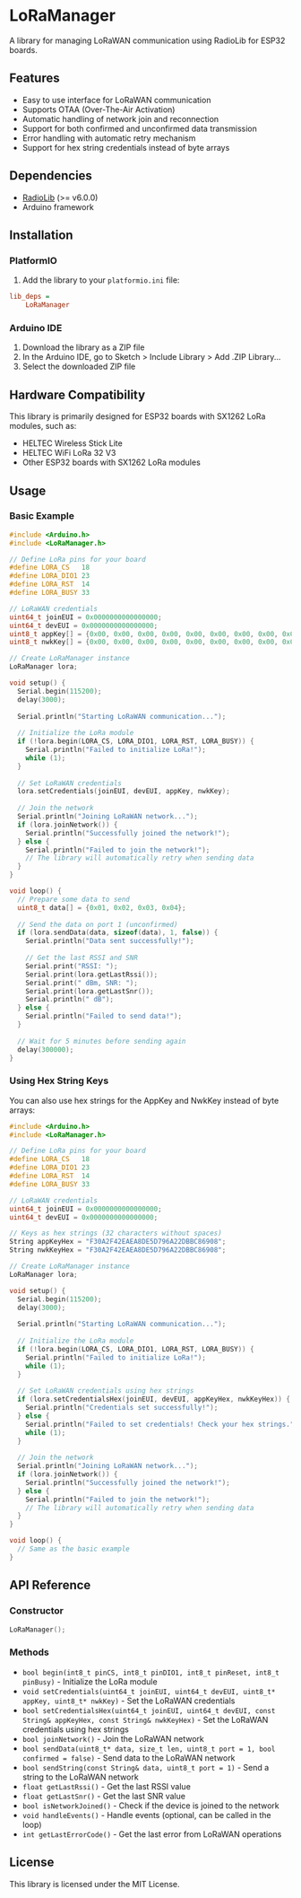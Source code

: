# LoRaManager

A library for managing LoRaWAN communication using RadioLib for ESP32 boards.

## Features

* Easy to use interface for LoRaWAN communication
* Supports OTAA (Over-The-Air Activation)
* Automatic handling of network join and reconnection
* Support for both confirmed and unconfirmed data transmission
* Error handling with automatic retry mechanism
* Support for hex string credentials instead of byte arrays

## Dependencies

* [RadioLib](https://github.com/jgromes/RadioLib) (>= v6.0.0)
* Arduino framework

## Installation

### PlatformIO

1. Add the library to your `platformio.ini` file:

```ini
lib_deps =
    LoRaManager
```

### Arduino IDE

1. Download the library as a ZIP file
2. In the Arduino IDE, go to Sketch > Include Library > Add .ZIP Library...
3. Select the downloaded ZIP file

## Hardware Compatibility

This library is primarily designed for ESP32 boards with SX1262 LoRa modules, such as:

* HELTEC Wireless Stick Lite
* HELTEC WiFi LoRa 32 V3
* Other ESP32 boards with SX1262 LoRa modules

## Usage

### Basic Example

```cpp
#include <Arduino.h>
#include <LoRaManager.h>

// Define LoRa pins for your board
#define LORA_CS   18
#define LORA_DIO1 23
#define LORA_RST  14
#define LORA_BUSY 33

// LoRaWAN credentials
uint64_t joinEUI = 0x0000000000000000;
uint64_t devEUI = 0x0000000000000000;
uint8_t appKey[] = {0x00, 0x00, 0x00, 0x00, 0x00, 0x00, 0x00, 0x00, 0x00, 0x00, 0x00, 0x00, 0x00, 0x00, 0x00, 0x00};
uint8_t nwkKey[] = {0x00, 0x00, 0x00, 0x00, 0x00, 0x00, 0x00, 0x00, 0x00, 0x00, 0x00, 0x00, 0x00, 0x00, 0x00, 0x00};

// Create LoRaManager instance
LoRaManager lora;

void setup() {
  Serial.begin(115200);
  delay(3000);
  
  Serial.println("Starting LoRaWAN communication...");
  
  // Initialize the LoRa module
  if (!lora.begin(LORA_CS, LORA_DIO1, LORA_RST, LORA_BUSY)) {
    Serial.println("Failed to initialize LoRa!");
    while (1);
  }
  
  // Set LoRaWAN credentials
  lora.setCredentials(joinEUI, devEUI, appKey, nwkKey);
  
  // Join the network
  Serial.println("Joining LoRaWAN network...");
  if (lora.joinNetwork()) {
    Serial.println("Successfully joined the network!");
  } else {
    Serial.println("Failed to join the network!");
    // The library will automatically retry when sending data
  }
}

void loop() {
  // Prepare some data to send
  uint8_t data[] = {0x01, 0x02, 0x03, 0x04};
  
  // Send the data on port 1 (unconfirmed)
  if (lora.sendData(data, sizeof(data), 1, false)) {
    Serial.println("Data sent successfully!");
    
    // Get the last RSSI and SNR
    Serial.print("RSSI: ");
    Serial.print(lora.getLastRssi());
    Serial.print(" dBm, SNR: ");
    Serial.print(lora.getLastSnr());
    Serial.println(" dB");
  } else {
    Serial.println("Failed to send data!");
  }
  
  // Wait for 5 minutes before sending again
  delay(300000);
}
```

### Using Hex String Keys

You can also use hex strings for the AppKey and NwkKey instead of byte arrays:

```cpp
#include <Arduino.h>
#include <LoRaManager.h>

// Define LoRa pins for your board
#define LORA_CS   18
#define LORA_DIO1 23
#define LORA_RST  14
#define LORA_BUSY 33

// LoRaWAN credentials
uint64_t joinEUI = 0x0000000000000000;
uint64_t devEUI = 0x0000000000000000;

// Keys as hex strings (32 characters without spaces)
String appKeyHex = "F30A2F42EAEA8DE5D796A22DBBC86908";
String nwkKeyHex = "F30A2F42EAEA8DE5D796A22DBBC86908";

// Create LoRaManager instance
LoRaManager lora;

void setup() {
  Serial.begin(115200);
  delay(3000);
  
  Serial.println("Starting LoRaWAN communication...");
  
  // Initialize the LoRa module
  if (!lora.begin(LORA_CS, LORA_DIO1, LORA_RST, LORA_BUSY)) {
    Serial.println("Failed to initialize LoRa!");
    while (1);
  }
  
  // Set LoRaWAN credentials using hex strings
  if (lora.setCredentialsHex(joinEUI, devEUI, appKeyHex, nwkKeyHex)) {
    Serial.println("Credentials set successfully!");
  } else {
    Serial.println("Failed to set credentials! Check your hex strings.");
    while (1);
  }
  
  // Join the network
  Serial.println("Joining LoRaWAN network...");
  if (lora.joinNetwork()) {
    Serial.println("Successfully joined the network!");
  } else {
    Serial.println("Failed to join the network!");
    // The library will automatically retry when sending data
  }
}

void loop() {
  // Same as the basic example
}
```

## API Reference

### Constructor

```cpp
LoRaManager();
```

### Methods

- `bool begin(int8_t pinCS, int8_t pinDIO1, int8_t pinReset, int8_t pinBusy)` - Initialize the LoRa module
- `void setCredentials(uint64_t joinEUI, uint64_t devEUI, uint8_t* appKey, uint8_t* nwkKey)` - Set the LoRaWAN credentials
- `bool setCredentialsHex(uint64_t joinEUI, uint64_t devEUI, const String& appKeyHex, const String& nwkKeyHex)` - Set the LoRaWAN credentials using hex strings
- `bool joinNetwork()` - Join the LoRaWAN network
- `bool sendData(uint8_t* data, size_t len, uint8_t port = 1, bool confirmed = false)` - Send data to the LoRaWAN network
- `bool sendString(const String& data, uint8_t port = 1)` - Send a string to the LoRaWAN network
- `float getLastRssi()` - Get the last RSSI value
- `float getLastSnr()` - Get the last SNR value
- `bool isNetworkJoined()` - Check if the device is joined to the network
- `void handleEvents()` - Handle events (optional, can be called in the loop)
- `int getLastErrorCode()` - Get the last error from LoRaWAN operations

## License

This library is licensed under the MIT License. 